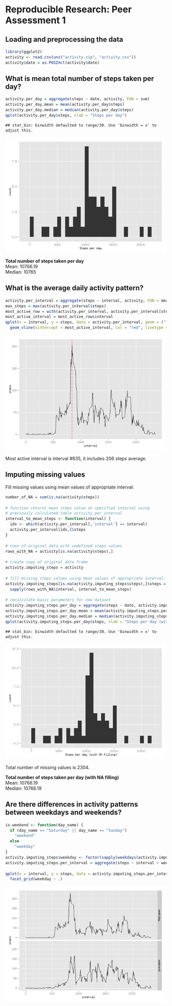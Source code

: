 # Reproducible Research: Peer Assessment 1


## Loading and preprocessing the data

```r
library(ggplot2)
activity <- read.csv(unz("activity.zip", "activity.csv"))
activity$date = as.POSIXct(activity$date)
```


## What is mean total number of steps taken per day?

```r
activity.per_day = aggregate(steps ~ date, activity, FUN = sum)
activity.per_day.mean = mean(activity.per_day$steps)
activity.per_day.median = median(activity.per_day$steps)
qplot(activity.per_day$steps, xlab = "Steps per day")
```

```
## stat_bin: binwidth defaulted to range/30. Use 'binwidth = x' to adjust this.
```

![](PA1_template_files/figure-html/per_day-1.png) 

**Total number of steps taken per day**  
Mean: 10766.19  
Median: 10765


## What is the average daily activity pattern?

```r
activity.per_interval = aggregate(steps ~ interval, activity, FUN = mean)
max_steps = max(activity.per_interval$steps)
most_active_row = with(activity.per_interval, activity.per_interval[steps == max_steps,])
most_active_interval = most_active_row$interval
qplot(x = interval, y = steps, data = activity.per_interval, geom = ("line")) + 
  geom_vline(xintercept = most_active_interval, col = "red", linetype = "longdash")
```

![](PA1_template_files/figure-html/per_interval-1.png) 

Most active interval is interval #835, it includes 206 steps average.



## Imputing missing values

Fill missing values using mean values of appropriate interval:


```r
number_of_NA = sum(is.na(activity$steps))

# function returns mean steps value on specified interval using
# previously calculated table activity.per_interval
interval_to_mean_steps <- function(interval) {
  idx <- which(activity.per_interval[,'interval'] == interval)
  activity.per_interval[idx,]$steps
}

# rows of original data with undefined steps values
rows_with_NA = activity[is.na(activity$steps),]

# create copy of original data frame
activity.imputing_steps = activity

# fill missing steps values using mean values of appropriate interval:
activity.imputing_steps[is.na(activity.imputing_steps$steps),]$steps = 
  sapply(rows_with_NA$interval, interval_to_mean_steps)

# recalculate basic parameters for new dataset
activity.imputing_steps.per_day = aggregate(steps ~ date, activity.imputing_steps, FUN = sum)
activity.imputing_steps.per_day.mean = mean(activity.imputing_steps.per_day$steps)
activity.imputing_steps.per_day.median = median(activity.imputing_steps.per_day$steps)
qplot(activity.imputing_steps.per_day$steps, xlab = "Steps per day (with NA filling)")
```

```
## stat_bin: binwidth defaulted to range/30. Use 'binwidth = x' to adjust this.
```

![](PA1_template_files/figure-html/fill_missing_vals-1.png) 

Total number of missing values is 2304.

**Total number of steps taken per day (with NA filling)**  
Mean: 10766.19  
Median: 10766.19

## Are there differences in activity patterns between weekdays and weekends?

```r
is.weekend <- function(day_name) {
  if (day_name == "Saturday" || day_name == "Sunday")
    "weekend"
  else    
    "weekday"
}
activity.imputing_steps$weekday <- factor(sapply(weekdays(activity.imputing_steps$date), is.weekend))
activity.imputing_steps.per_interval = aggregate(steps ~ interval + weekday, activity.imputing_steps, FUN = mean)

qplot(x = interval, y = steps, data = activity.imputing_steps.per_interval, geom = ("line")) + 
  facet_grid(weekday ~ .)
```

![](PA1_template_files/figure-html/weekend_pattern-1.png) 

